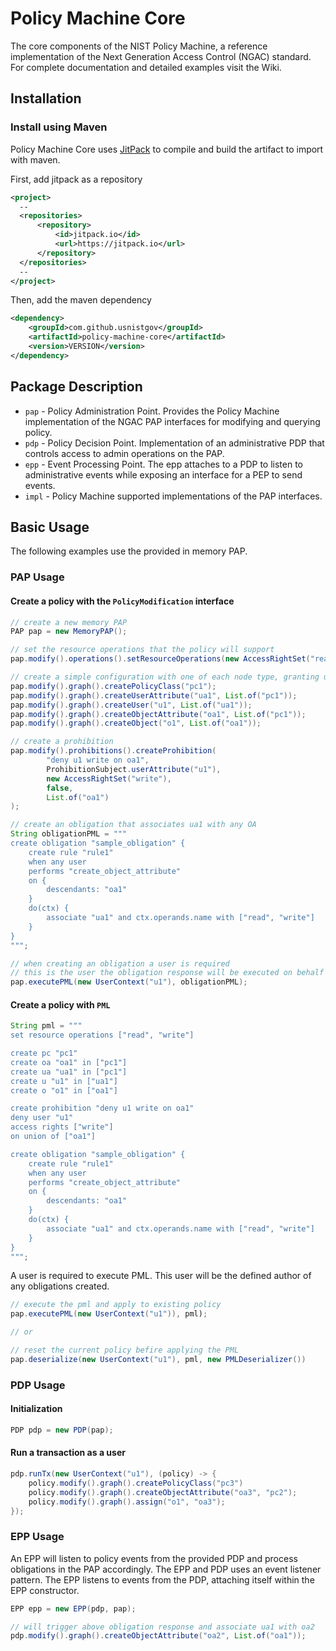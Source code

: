 # Policy Machine Core

The core components of the NIST Policy Machine, a reference implementation of the Next Generation Access Control (NGAC) standard. 
For complete documentation and detailed examples visit the Wiki.

## Installation

### Install using Maven
Policy Machine Core uses [JitPack](https://jitpack.io/) to compile and build the artifact to import with maven.

First, add jitpack as a repository
```xml
<project>
  --
  <repositories>
      <repository>
          <id>jitpack.io</id>
          <url>https://jitpack.io</url>
      </repository>
  </repositories>
  --
</project>
```

Then, add the maven dependency
```xml
<dependency>
    <groupId>com.github.usnistgov</groupId>
    <artifactId>policy-machine-core</artifactId>
    <version>VERSION</version>
</dependency>
```
## Package Description

- `pap` - Policy Administration Point. Provides the Policy Machine implementation of the NGAC PAP interfaces for modifying and querying policy.
- `pdp` - Policy Decision Point. Implementation of an administrative PDP that controls access to admin operations on the PAP.
- `epp` - Event Processing Point. The epp attaches to a PDP to listen to administrative events while exposing an interface for a PEP to send events.
- `impl` - Policy Machine supported implementations of the PAP interfaces.

## Basic Usage
The following examples use the provided in memory PAP.

### PAP Usage

#### Create a policy with the `PolicyModification` interface
```java
// create a new memory PAP
PAP pap = new MemoryPAP();

// set the resource operations that the policy will support
pap.modify().operations().setResourceOperations(new AccessRightSet("read", "write"));

// create a simple configuration with one of each node type, granting u1 read access to o1.
pap.modify().graph().createPolicyClass("pc1");
pap.modify().graph().createUserAttribute("ua1", List.of("pc1"));
pap.modify().graph().createUser("u1", List.of("ua1"));
pap.modify().graph().createObjectAttribute("oa1", List.of("pc1"));
pap.modify().graph().createObject("o1", List.of("oa1"));

// create a prohibition
pap.modify().prohibitions().createProhibition(
        "deny u1 write on oa1", 
        ProhibitionSubject.userAttribute("u1"), 
        new AccessRightSet("write"), 
        false,
        List.of("oa1")
);

// create an obligation that associates ua1 with any OA
String obligationPML = """
create obligation "sample_obligation" {
	create rule "rule1"
	when any user
	performs "create_object_attribute"
	on {
        descendants: "oa1"
    }
	do(ctx) {
		associate "ua1" and ctx.operands.name with ["read", "write"]
	}
}
""";

// when creating an obligation a user is required
// this is the user the obligation response will be executed on behalf of
pap.executePML(new UserContext("u1"), obligationPML);
```

#### Create a policy with `PML`
```java
String pml = """
set resource operations ["read", "write"]

create pc "pc1"
create oa "oa1" in ["pc1"]
create ua "ua1" in ["pc1"]
create u "u1" in ["ua1"]
create o "o1" in ["oa1"]

create prohibition "deny u1 write on oa1" 
deny user "u1" 
access rights ["write"] 
on union of ["oa1"]

create obligation "sample_obligation" {
    create rule "rule1"
    when any user
    performs "create_object_attribute"
    on {
        descendants: "oa1"
    }
    do(ctx) {
        associate "ua1" and ctx.operands.name with ["read", "write"]
    }
}
""";
```

A user is required to execute PML. This user will be the defined author of any obligations created.
```java
// execute the pml and apply to existing policy
pap.executePML(new UserContext("u1")), pml);

// or

// reset the current policy befire applying the PML
pap.deserialize(new UserContext("u1"), pml, new PMLDeserializer())
```

### PDP Usage
#### Initialization
```java
PDP pdp = new PDP(pap);
```
#### Run a transaction as a user
```java
pdp.runTx(new UserContext("u1"), (policy) -> {
    policy.modify().graph().createPolicyClass("pc3")
    policy.modify().graph().createObjectAttribute("oa3", "pc2");
    policy.modify().graph().assign("o1", "oa3");
});
```

### EPP Usage
An EPP will listen to policy events from the provided PDP and process obligations in the PAP accordingly. The EPP and PDP uses an event listener pattern. The EPP listens to events from the PDP, attaching itself within the EPP constructor.
```java
EPP epp = new EPP(pdp, pap);

// will trigger above obligation response and associate ua1 with oa2
pdp.modify().graph().createObjectAttribute("oa2", List.of("oa1"));
```
